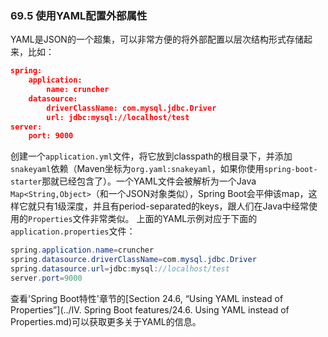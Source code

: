 
### 69.5 使用YAML配置外部属性

YAML是JSON的一个超集，可以非常方便的将外部配置以层次结构形式存储起来，比如：
```json
spring:
    application:
        name: cruncher
    datasource:
        driverClassName: com.mysql.jdbc.Driver
        url: jdbc:mysql://localhost/test
server:
    port: 9000
```
创建一个`application.yml`文件，将它放到classpath的根目录下，并添加`snakeyaml`依赖（Maven坐标为`org.yaml:snakeyaml`，如果你使用`spring-boot-starter`那就已经包含了）。一个YAML文件会被解析为一个Java `Map<String,Object>`（和一个JSON对象类似），Spring Boot会平伸该map，这样它就只有1级深度，并且有period-separated的keys，跟人们在Java中经常使用的`Properties`文件非常类似。
上面的YAML示例对应于下面的`application.properties`文件：
```java
spring.application.name=cruncher
spring.datasource.driverClassName=com.mysql.jdbc.Driver
spring.datasource.url=jdbc:mysql://localhost/test
server.port=9000
```
查看'Spring Boot特性'章节的[Section 24.6, “Using YAML instead of Properties”](../IV. Spring Boot features/24.6. Using YAML instead of Properties.md)可以获取更多关于YAML的信息。
